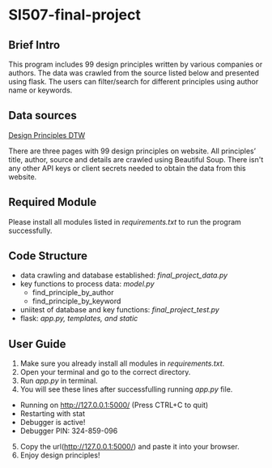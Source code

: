 # SI507-final-project

## Brief Intro
This program includes 99 design principles written by various companies or authors.
The data was crawled from the source listed below and presented using flask.
The users can filter/search for different principles using author name or keywords.

## Data sources
[Design Principles DTW](https://www.designprinciplesftw.com)

There are three pages with 99 design principles on website.
All principles’ title, author, source and details are crawled using Beautiful Soup.
There isn't any other API keys or client secrets needed to obtain the data from this website.

## Required Module
Please install all modules listed in *requirements.txt* to run the program successfully.

## Code Structure
- data crawling and database established: *final_project_data.py*
- key functions to process data: *model.py*
  - find_principle_by_author
  - find_principle_by_keyword
- uniitest of database and key functions: *final_project_test.py*
- flask: *app.py, templates, and static*

## User Guide
1. Make sure you already install all modules in *requirements.txt*.
2. Open your terminal and go to the correct directory.
3. Run *app.py* in terminal.
4. You will see these lines after successfulling running *app.py* file.

 * Running on http://127.0.0.1:5000/ (Press CTRL+C to quit)
 * Restarting with stat
 * Debugger is active!
 * Debugger PIN: 324-859-096
 
5. Copy the url(http://127.0.0.1:5000/) and paste it into your browser.
6. Enjoy design principles!
